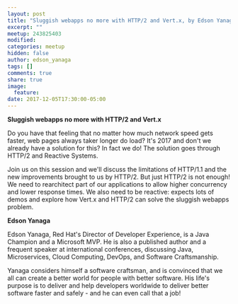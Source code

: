 ```yaml
---
layout: post
title: "Sluggish webapps no more with HTTP/2 and Vert.x, by Edson Yanaga"
excerpt: ""
meetup: 243825403
modified:
categories: meetup
hidden: false
author: edson_yanaga
tags: []
comments: true
share: true
image:
  feature:
date: 2017-12-05T17:30:00-05:00
---
```


__Sluggish webapps no more with HTTP/2 and Vert.x__

Do you have that feeling that no matter how much network speed gets faster, web pages always taker longer do load? 
It's 2017 and don't we already have a solution for this? In fact we do! The solution goes through HTTP/2 and Reactive Systems.

Join us on this session and we'll discuss the limitations of HTTP/1.1 and the new improvements brought to us by HTTP/2. 
But just HTTP/2 is not enough! We need to rearchitect part of our applications to allow higher concurrency and lower response times. 
We also need to be reactive: expects lots of demos and explore how Vert.x and HTTP/2 can solve the sluggish webapps problem.

__Edson Yanaga__

Edson Yanaga, Red Hat's Director of Developer Experience, is a Java Champion and a Microsoft MVP. 
He is also a published author and a frequent speaker at international conferences, discussing Java, Microservices, Cloud Computing, DevOps, and Software Craftsmanship. 

Yanaga considers himself a software craftsman, and is convinced that we all can create a better world for people with better software. 
His life's purpose is to deliver and help developers worldwide to deliver better software faster and safely - and he can even call that a job!
